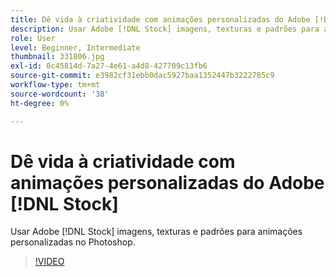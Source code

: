 ```yaml
---
title: Dê vida à criatividade com animações personalizadas do Adobe [!DNL Stock]
description: Usar Adobe [!DNL Stock] imagens, texturas e padrões para animações personalizadas no Photoshop
role: User
level: Beginner, Intermediate
thumbnail: 331806.jpg
exl-id: 0c45814d-7a27-4e61-a4d8-427709c13fb6
source-git-commit: e3982cf31ebb0dac5927baa1352447b3222785c9
workflow-type: tm+mt
source-wordcount: '38'
ht-degree: 0%

---
```


# Dê vida à criatividade com animações personalizadas do Adobe [!DNL Stock]

Usar Adobe [!DNL Stock] imagens, texturas e padrões para animações personalizadas no Photoshop.

>[!VIDEO](https://video.tv.adobe.com/v/331806?hidetitle=true)
